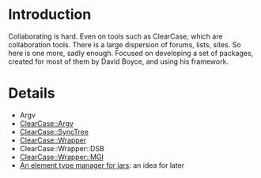 # Introduction #

Collaborating is hard.
Even on tools such as ClearCase, which are collaboration tools.
There is a large dispersion of forums, lists, sites.
So here is one more, sadly enough.
Focused on developing a set of packages, created for most of them by David Boyce,
and using his framework.

# Details #

  * Argv
  * [ClearCase::Argv](ClearCaseArgv.md)
  * [ClearCase::SyncTree](synctree.md)
  * [ClearCase::Wrapper](wrap.md)
  * ClearCase::Wrapper::DSB
  * [ClearCase::Wrapper::MGI](CcWrapMgi.md)
  * [An element type manager for jars](JarFile.md): an idea for later